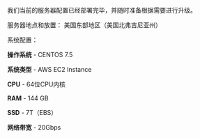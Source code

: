 我们当前的服务器配置已经部署完毕，并随时准备根据需要进行升级。

服务器地点和放置：
美国东部地区（美国北弗吉尼亚州）

系统配置：

**操作系统** - CENTOS 7.5

**系统类型** - AWS EC2 Instance

**CPU** - 64位CPU内核

**RAM** - 144 GB

**SSD** - 7T（EBS）

**网络带宽** - 20Gbps
